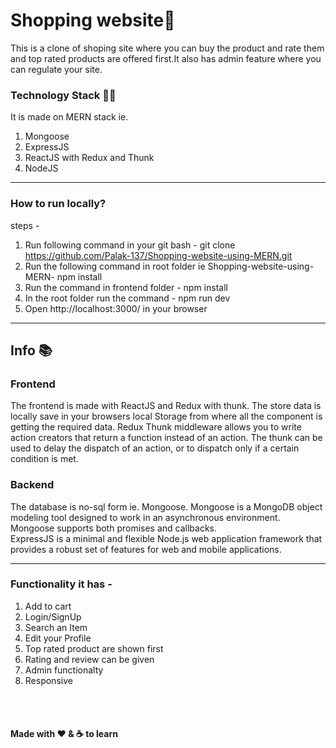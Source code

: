 # Shopping website🛒
This is a clone of shoping site where you can buy the product and rate them and top rated products are offered first.It also has admin feature where you can 
regulate your site.
<br/>
### Technology Stack 👩‍💻
It is made on MERN stack ie.
1. Mongoose
2. ExpressJS
3. ReactJS with Redux and Thunk
4. NodeJS

<hr/>
 
 ### How to run locally?
 steps - 
 1. Run following command in your git bash -
 git clone https://github.com/Palak-137/Shopping-website-using-MERN.git
 2. Run the following command in root folder ie Shopping-website-using-MERN-
 npm install
 3. Run the command in frontend folder - 
 npm install
 3. In the root folder run the command - 
 npm run dev
 4. Open http://localhost:3000/ in your browser
 
 <hr/>
  
  ## Info 📚
  
 ### Frontend
 The frontend is made with ReactJS and Redux with thunk. The store data is locally save in your browsers local Storage from where all the component is getting the required data.
 Redux Thunk middleware allows you to write action creators that return a function instead of an action. 
 The thunk can be used to delay the dispatch of an action, or to dispatch only if a certain condition is met. 
 
 ### Backend
 The database is no-sql form ie. Mongoose. Mongoose is a MongoDB object modeling tool designed to work in an asynchronous environment.
 Mongoose supports both promises and callbacks.
 <br/>
 ExpressJS is a minimal and flexible Node.js web application framework that provides a robust set of features for web and mobile applications.
 
 <hr/>

 ### Functionality it has - 
 1. Add to cart 
 2. Login/SignUp
 3. Search an Item
 4. Edit your Profile
 5. Top rated product are shown first
 6. Rating and review can be given
 7. Admin functionalty
 8. Responsive 
 <br/>
 <br/>
 
 
 
 #### Made with ❤ & ☕ to learn
 
 
 

